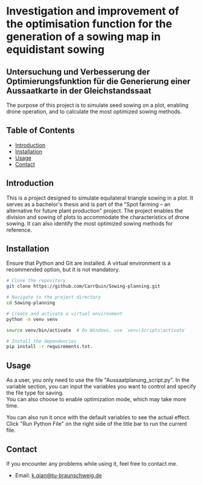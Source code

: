 
# Investigation and improvement of the optimisation function for the generation of a sowing map in equidistant sowing

## Untersuchung und Verbesserung der Optimierungsfunktion für die Generierung einer Aussaatkarte in der Gleichstandssaat

The purpose of this project is to simulate seed sowing on a plot, enabling drone operation, and to calculate the most optimized sowing methods.

## Table of Contents

- [Introduction](#introduction)
- [Installation](#installation)
- [Usage](#usage)
- [Contact](#contact)

## Introduction

This is a project designed to simulate equilateral triangle sowing in a plot. 
It serves as a bachelor's thesis and is part of the "Spot farming – an alternative for future plant production" project. 
The project enables the division and sowing of plots to accommodate the characteristics of drone sowing. 
It can also identify the most optimized sowing methods for reference.

## Installation

Ensure that Python and Git are installed.
A virtual environment is a recommended option, but it is not mandatory.
```bash
# Clone the repository
git clone https://github.com/CarrQuin/Sowing-planning.git

# Navigate to the project directory
cd Sowing-planning

# Create and activate a virtual environment
python -m venv venv

source venv/bin/activate  # On Windows, use `venv\Scripts\activate`

# Install the dependencies
pip install -r requirements.txt.
```

## Usage 

As a user, you only need to use the file "Aussaatplanung_script.py". In the variable section, 
you can input the variables you want to control and specify the file type for saving.  
You can also choose to enable optimization mode, which may take more time.

You can also run it once with the default variables to see the actual effect.
Click "Run Python File" on the right side of the title bar to run the current file.

## Contact

If you encounter any problems while using it, feel free to contact me.

 * Email: k.qian@tu-braunschweig.de